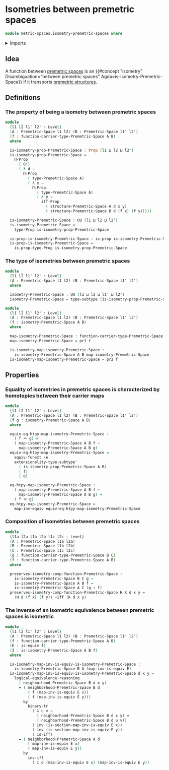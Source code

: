 # Isometries between premetric spaces

```agda
module metric-spaces.isometry-premetric-spaces where
```

<details><summary>Imports</summary>

```agda
open import elementary-number-theory.positive-rational-numbers

open import foundation.binary-transport
open import foundation.dependent-pair-types
open import foundation.equivalences
open import foundation.function-extensionality
open import foundation.function-types
open import foundation.homotopies
open import foundation.identity-types
open import foundation.logical-equivalences
open import foundation.propositions
open import foundation.subtypes
open import foundation.universe-levels

open import metric-spaces.premetric-spaces
```

</details>

## Idea

A function between [premetric spaces](metric-spaces.premetric-spaces.md) is an
{{#concept "isometry" Disambiguation="between premetric spaces" Agda=is-isometry-Premetric-Space}}
if it transports [premetric structures](metric-spaces.premetric-structures.md).

## Definitions

### The property of being a isometry between premetric spaces

```agda
module _
  {l1 l2 l1' l2' : Level}
  (A : Premetric-Space l1 l2) (B : Premetric-Space l1' l2')
  (f : function-carrier-type-Premetric-Space A B)
  where

  is-isometry-prop-Premetric-Space : Prop (l1 ⊔ l2 ⊔ l2')
  is-isometry-prop-Premetric-Space =
    Π-Prop
      ( ℚ⁺)
      ( λ d →
        Π-Prop
          ( type-Premetric-Space A)
          ( λ x →
            Π-Prop
              ( type-Premetric-Space A)
              ( λ y →
                iff-Prop
                  ( structure-Premetric-Space A d x y)
                  ( structure-Premetric-Space B d (f x) (f y)))))

  is-isometry-Premetric-Space : UU (l1 ⊔ l2 ⊔ l2')
  is-isometry-Premetric-Space =
    type-Prop is-isometry-prop-Premetric-Space

  is-prop-is-isometry-Premetric-Space : is-prop is-isometry-Premetric-Space
  is-prop-is-isometry-Premetric-Space =
    is-prop-type-Prop is-isometry-prop-Premetric-Space
```

### The type of isometries between premetric spaces

```agda
module _
  {l1 l2 l1' l2' : Level}
  (A : Premetric-Space l1 l2) (B : Premetric-Space l1' l2')
  where

  isometry-Premetric-Space : UU (l1 ⊔ l2 ⊔ l1' ⊔ l2')
  isometry-Premetric-Space = type-subtype (is-isometry-prop-Premetric-Space A B)
```

```agda
module _
  {l1 l2 l1' l2' : Level}
  (A : Premetric-Space l1 l2) (B : Premetric-Space l1' l2')
  (f : isometry-Premetric-Space A B)
  where

  map-isometry-Premetric-Space : function-carrier-type-Premetric-Space A B
  map-isometry-Premetric-Space = pr1 f

  is-isometry-map-isometry-Premetric-Space :
    is-isometry-Premetric-Space A B map-isometry-Premetric-Space
  is-isometry-map-isometry-Premetric-Space = pr2 f
```

## Properties

### Equality of isometries in premetric spaces is characterized by homotopies between their carrier maps

```agda
module _
  {l1 l2 l1' l2' : Level}
  (A : Premetric-Space l1 l2) (B : Premetric-Space l1' l2')
  (f g : isometry-Premetric-Space A B)
  where

  equiv-eq-htpy-map-isometry-Premetric-Space :
    ( f ＝ g) ≃
    ( map-isometry-Premetric-Space A B f ~
      map-isometry-Premetric-Space A B g)
  equiv-eq-htpy-map-isometry-Premetric-Space =
    equiv-funext ∘e
    extensionality-type-subtype'
      ( is-isometry-prop-Premetric-Space A B)
      ( f)
      ( g)

  eq-htpy-map-isometry-Premetric-Space :
    ( map-isometry-Premetric-Space A B f ~
      map-isometry-Premetric-Space A B g) →
    ( f ＝ g)
  eq-htpy-map-isometry-Premetric-Space =
    map-inv-equiv equiv-eq-htpy-map-isometry-Premetric-Space
```

### Composition of isometries between premetric spaces

```agda
module _
  {l1a l2a l1b l2b l1c l2c : Level}
  (A : Premetric-Space l1a l2a)
  (B : Premetric-Space l1b l2b)
  (C : Premetric-Space l1c l2c)
  (g : function-carrier-type-Premetric-Space B C)
  (f : function-carrier-type-Premetric-Space A B)
  where

  preserves-isometry-comp-function-Premetric-Space :
    is-isometry-Premetric-Space B C g →
    is-isometry-Premetric-Space A B f →
    is-isometry-Premetric-Space A C (g ∘ f)
  preserves-isometry-comp-function-Premetric-Space H K d x y =
    (H d (f x) (f y)) ∘iff (K d x y)
```

### The inverse of an isometric equivalence between premetric spaces is isometric

```agda
module _
  {l1 l2 l1' l2' : Level}
  (A : Premetric-Space l1 l2) (B : Premetric-Space l1' l2')
  (f : function-carrier-type-Premetric-Space A B)
  (E : is-equiv f)
  (I : is-isometry-Premetric-Space A B f)
  where

  is-isometry-map-inv-is-equiv-is-isometry-Premetric-Space :
    is-isometry-Premetric-Space B A (map-inv-is-equiv E)
  is-isometry-map-inv-is-equiv-is-isometry-Premetric-Space d x y =
    logical-equivalence-reasoning
      ( neighborhood-Premetric-Space B d x y)
      ↔ ( neighborhood-Premetric-Space B d
          ( f (map-inv-is-equiv E x))
          ( f (map-inv-is-equiv E y)))
        by
          binary-tr
            ( λ u v →
              ( neighborhood-Premetric-Space B d x y) ↔
              ( neighborhood-Premetric-Space B d u v))
            ( inv (is-section-map-inv-is-equiv E x))
            ( inv (is-section-map-inv-is-equiv E y))
            ( id-iff)
      ↔ ( neighborhood-Premetric-Space A d
          ( map-inv-is-equiv E x)
          ( map-inv-is-equiv E y))
        by
          inv-iff
            ( I d (map-inv-is-equiv E x) (map-inv-is-equiv E y))
```
